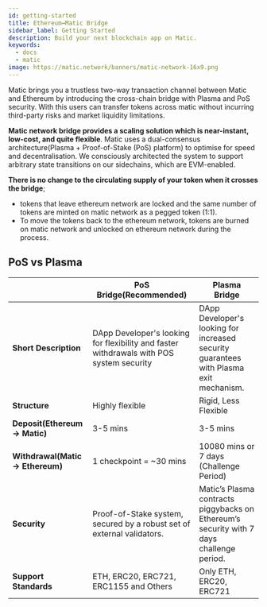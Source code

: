 ```yaml
---
id: getting-started
title: Ethereum↔Matic Bridge
sidebar_label: Getting Started
description: Build your next blockchain app on Matic.
keywords:
  - docs
  - matic
image: https://matic.network/banners/matic-network-16x9.png
---
```


Matic brings you a trustless two-way transaction channel between Matic and Ethereum by introducing the cross-chain bridge with Plasma and PoS security. With this users can transfer tokens across matic without incurring third-party risks and market liquidity limitations.

**Matic network bridge provides a scaling solution which is near-instant, low-cost, and quite flexible**. Matic uses a dual-consensus architecture(Plasma + Proof-of-Stake (PoS) platform)
to optimise for speed and decentralisation. We consciously architected the system to support arbitrary state transitions on our sidechains, which are EVM-enabled.

**There is no change to the circulating supply of your token when it crosses the bridge**;

- tokens that leave ethereum network are locked and the same number of tokens are minted on matic network as a pegged token (1:1).
- To move the tokens back to the ethereum network, tokens are burned on matic network and unlocked on ethereum network during the process.

## PoS vs Plasma

|                                    | PoS Bridge(Recommended)                                                                  | Plasma Bridge                                                                             |
| ---------------------------------- | ---------------------------------------------------------------------------------------- | ----------------------------------------------------------------------------------------- |
| **Short Description**              | DApp Developer's looking for flexibility and faster withdrawals with POS system security | DApp Developer's looking for increased security guarantees with Plasma exit mechanism\.   |
| **Structure**                      | Highly flexible                                                                          | Rigid, Less Flexible                                                                      |
| **Deposit\(Ethereum → Matic\)**    | 3-5 mins                                                                                 | 3-5 mins                                                                                  |
| **Withdrawal\(Matic → Ethereum\)** | 1 checkpoint = ~30 mins                                                                  | 10080 mins or 7 days \(Challenge Period\)                                                 |
| **Security**                       | Proof\-of\-Stake system, secured by a robust set of external validators\.                | Matic’s Plasma contracts piggybacks on Ethereum’s security with 7 days challenge period\. |
| **Support Standards**              | ETH, ERC20, ERC721, ERC1155 and Others                                                   | Only ETH, ERC20, ERC721                                                                   |
